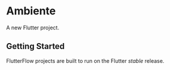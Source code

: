 # Ambiente

A new Flutter project.

## Getting Started

FlutterFlow projects are built to run on the Flutter _stable_ release.
